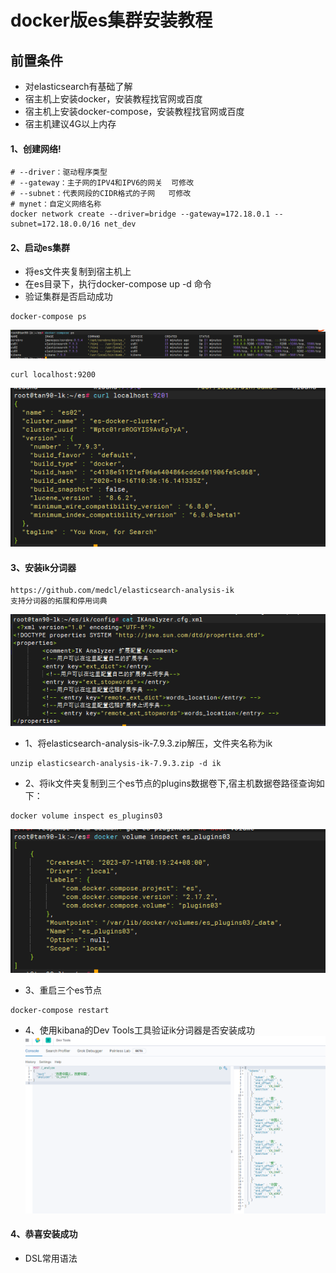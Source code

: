 # docker版es集群安装教程
## 前置条件
- 对elasticsearch有基础了解
- 宿主机上安装docker，安装教程找官网或百度
- 宿主机上安装docker-compose，安装教程找官网或百度
- 宿主机建议4G以上内存

#### 1、创建网络!
```shell
# --driver：驱动程序类型
# --gateway：主子网的IPV4和IPV6的网关  可修改
# --subnet：代表网段的CIDR格式的子网   可修改
# mynet：自定义网络名称                 
docker network create --driver=bridge --gateway=172.18.0.1 --subnet=172.18.0.0/16 net_dev
```
#### 2、启动es集群

- 将es文件夹复制到宿主机上
- 在es目录下，执行docker-compose up -d 命令
- 验证集群是否启动成功

```shell
docker-compose ps
```
![img.png](img/img02.png)
```shell
curl localhost:9200
```
![img.png](img/img03.png)
#### 3、安装ik分词器
```
https://github.com/medcl/elasticsearch-analysis-ik
支持分词器的拓展和停用词典
```
![img.png](img/img04.png)
- 1、将elasticsearch-analysis-ik-7.9.3.zip解压，文件夹名称为ik
```shell
unzip elasticsearch-analysis-ik-7.9.3.zip -d ik
```
- 2、将ik文件夹复制到三个es节点的plugins数据卷下,宿主机数据卷路径查询如下：
```shell
docker volume inspect es_plugins03
```
![img.png](img/img01.png)
- 3、重启三个es节点
```
docker-compose restart
```
- 4、使用kibana的Dev Tools工具验证ik分词器是否安装成功
![img.png](img/img00.png)
#### 4、恭喜安装成功
- DSL常用语法
